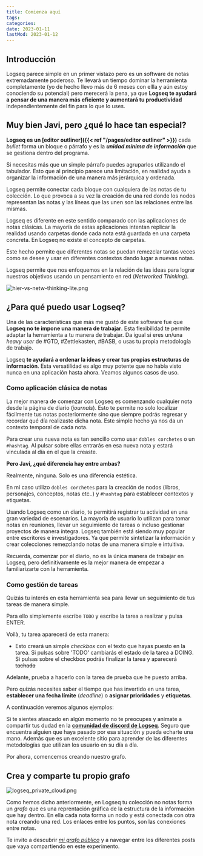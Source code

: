 ```yaml
---
title: Comienza aquí
tags:
categories:
date: 2023-01-11
lastMod: 2023-01-12
---
```

## Introducción
Logseq parece simple en un primer vistazo pero es un software de notas extremadamente poderoso.
Te llevará un tiempo dominar la herramienta completamente (yo de hecho llevo más de 6 meses con ellla y aún estoy conociendo su potencial) pero merecerá la pena, ya que **Logseq te ayudará a pensar de una manera más eficiente y aumentará tu productividad** independientemente del fin para lo que lo uses.



## Muy bien Javi, pero ¿qué lo hace tan especial?
**Logseq es un [editor outliner]({{< ref "/pages/editor outliner" >}})** cada *bullet* forma un bloque o párrafo y es la ***unidad mínima de información*** que se gestiona dentro del programa.

Si necesitas más que un simple párrafo puedes agruparlos utilizando el tabulador. Esto que al principio parece una limitación, en realidad ayuda a organizar la información de una manera más jerárquica y ordenada.

Logseq permite conectar cada bloque con cualquiera de las notas de tu colección. Lo que provoca a su vez la creación de una red donde los nodos representan las notas y las líneas que las unen son las relaciones entre las mismas.

Logseq es diferente en este sentido comparado con las aplicaciones de notas clásicas. La mayoría de estas aplicaciones intentan replicar la realidad usando carpetas donde cada nota está guardada en una carpeta concreta. En Logseq no existe el concepto de carpetas.

Este hecho permite que diferentes notas se puedan remezclar tantas veces como se desee y usar en diferentes contextos dando lugar a nuevas notas. 

Logseq permite que nos enfoquemos en la relación de las ideas para lograr nuestros objetivos usando un pensamiento en red (_Networked Thinking_).

![](https://docs.logseq.com/assets/hier-vs-netw-thinking-lite_1642527691339_0.png "hier-vs-netw-thinking-lite.png")

## ¿Para qué puedo usar Logseq?
Una de las características que más me gustó de este software fue que **Logseq no te impone una manera de trabajar**. Esta flexibilidad te permite adaptar la herramienta a tu manera de trabajar. Da igual si eres un/una _heavy user_ de #GTD, #Zettlekasten, #BASB, o usas tu propia metodología de trabajo. 

Logseq **te ayudará a ordenar la ideas y crear tus propias estructuras de información**. 
Esta versatilidad es algo muy potente que no había visto nunca en una aplicación hasta ahora. 
Veamos algunos casos de uso.

### Como aplicación clásica de notas

La mejor manera de comenzar con Logseq es comenzando cualquier nota desde la página de diario (_journals_). Esto te permite no solo localizar fácilmente tus notas posteriormente sino que siempre podrás regresar y recordar qué día realizaste dicha nota. Este simple hecho ya nos da un contexto temporal de cada nota.

Para crear una nueva nota es tan sencillo como usar `dobles corchetes` o un `#hashtag`. 
Al pulsar sobre ellas entrarás en esa nueva nota y estará vinculada al día en el que la creaste.

**Pero Javi, ¿qué diferencia hay entre ambas?**

Realmente, ninguna. Solo es una diferencia estética. 

En mi caso utilizo `dobles corchetes` para la creación de nodos (libros, personajes, conceptos, notas etc..) y `#hashtag` para establecer contextos y etiquetas.

Usando Logseq como un diario, te permitirá registrar tu actividad en una gran variedad de escenarios. 
La mayoría de usuario lo utilizan para tomar notas en reuniones, llevar un seguimiento de tareas o incluso gestionar proyectos de manera íntegra. Logseq también está siendo muy popular entre escritores e investigadores. Ya que permite sintetizar la información y crear colecciones remezclando notas de una manera simple e intuitiva.

Recuerda, comenzar por el diario, no es la única manera de trabajar en Logseq, pero definitivamente es la mejor manera de empezar a familiarizarte con la herramienta.



### Como gestión de tareas

Quizás tu interés en esta herramienta sea para llevar un seguimiento de tus tareas de manera simple.

Para ello simplemente escribe `TODO` y escribe la tarea a realizar y pulsa ENTER.  

Voilà, tu tarea aparecerá de esta manera:

  + Esto creará un simple _checkbox_ con el texto que hayas puesto en la tarea. 
Si pulsas sobre 'TODO' cambiarás el estado de la tarea a DOING. 
Si pulsas sobre el checkbox podrás finalizar la tarea y aparecerá ~~tachada~~

Adelante, prueba a hacerlo con la tarea de prueba que he puesto arriba.

Pero quizás necesites saber el tiempo que has invertido en una tarea, **establecer una fecha límite** (_deadline_) o **asignar prioridades** y **etiquetas**. 

A continuación veremos algunos ejemplos:

Si te sientes atascado en algún momento no te preocupes y anímate a compartir tus dudad en la  [**comunidad de discord de Logseq**](https://discord.gg/sVsJdzJghp). Seguro que encuentra alguien que haya pasado por esa situación y pueda echarte una mano. Además que es un excelente sitio para aprender de las diferentes metodologías que utilizan los usuario en su día a día.

Por ahora, comencemos creando nuestro grafo.

## Crea y comparte tu propio grafo

![logseq_private_cloud.png](/assets/logseq_private_cloud_1673449869291_0.png) 

Como hemos dicho anteriormente, en Logseq tu colección no notas forma un _grafo_ que es una reprentación gráfica de la estructura de la información que hay dentro. En ella cada nota forma un nodo y está conectada con otra nota creando una red. Los enlaces entre los puntos, son las conexiones entre notas. 

Te invito a descubrir *[mi grafo público](https://javimostoles.github.io/graph/#/graph)* y a navegar entre los diferentes posts que vaya compartiendo en este experimento.
